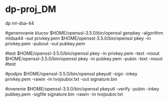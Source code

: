 # dp-proj_DM
dp ml-dsa-44

#generovanie klucov
$HOME/openssl-3.5.0/bin/openssl genpkey -algorithm mldsa44 -out privkey.pem
$HOME/openssl-3.5.0/bin/openssl pkey -in privkey.pem -pubout -out pubkey.pem

#test
$HOME/openssl-3.5.0/bin/openssl pkey -in privkey.pem -text -noout
$HOME/openssl-3.5.0/bin/openssl pkey -in pubkey.pem -pubin -text -noout
#test

#podpis
$HOME/openssl-3.5.0/bin/openssl pkeyutl -sign -inkey privkey.pem -rawin -in tvojsubor.txt -out signature.bin

#overenie
$HOME/openssl-3.5.0/bin/openssl pkeyutl -verify -pubin -inkey pubkey.pem -sigfile signature.bin -rawin -in tvojsubor.txt
